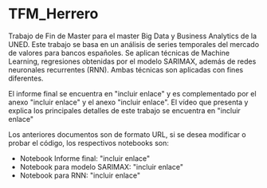 # TFM_Herrero
Trabajo de Fin de Master para el master Big Data y Business Analytics de la UNED. Este trabajo se basa en un análisis de series temporales del mercado de valores para bancos españoles. Se aplican técnicas de Machine Learning, regresiones obtenidas por el modelo SARIMAX, además de redes neuronales recurrentes (RNN). Ambas técnicas son aplicadas con fines diferentes.

El informe final se encuentra en "incluir enlace" y es complementado por el anexo "incluir enlace" y el anexo "incluir enlace". El vídeo que presenta y explica los principales detalles de este trabajo se encuentra en "incluir enlace"

Los anteriores documentos son de formato URL, si se desea modificar o probar el código, los respectivos notebooks son:
* Notebook Informe final: "incluir enlace"
* Notebook para modelo SARIMAX: "incluir enlace" 
* Notebook para RNN: "incluir enlace"
